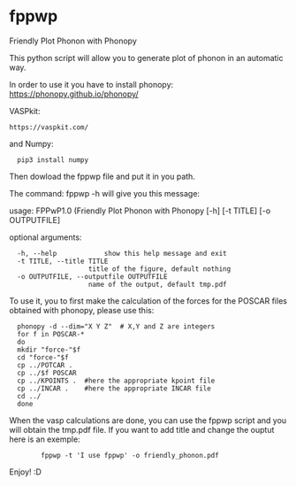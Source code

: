 # fppwp
Friendly Plot Phonon with Phonopy

This python script will allow you to generate plot of phonon in an automatic way.

In order to use it you have to install phonopy:
      https://phonopy.github.io/phonopy/

VASPkit:

    https://vaspkit.com/

and Numpy:

      pip3 install numpy

Then dowload the fppwp file and put it in you path.

The command:
      fppwp -h 
will give you this  message:

usage: FPPwP1.0 (Friendly Plot Phonon with Phonopy [-h] [-t TITLE] [-o OUTPUTFILE]

optional arguments:

      -h, --help            show this help message and exit
      -t TITLE, --title TITLE
                        title of the figure, default nothing
      -o OUTPUTFILE, --outputfile OUTPUTFILE
                        name of the output, default tmp.pdf

To use it, you to first make the calculation of the forces for the POSCAR files obtained with phonopy, please use this:

      phonopy -d --dim="X Y Z"  # X,Y and Z are integers
      for f in POSCAR-*
      do
      mkdir "force-"$f
      cd "force-"$f
      cp ../POTCAR .
      cp ../$f POSCAR
      cp ../KPOINTS .  #here the appropriate kpoint file
      cp ../INCAR .    #here the appropriate INCAR file
      cd ../
      done

When the vasp calculations are done, you can use the fppwp script and you will obtain the tmp.pdf file.
If you want to add title and change the ouptut here is an exemple:

            fppwp -t 'I use fppwp' -o friendly_phonon.pdf

Enjoy! :D
      
